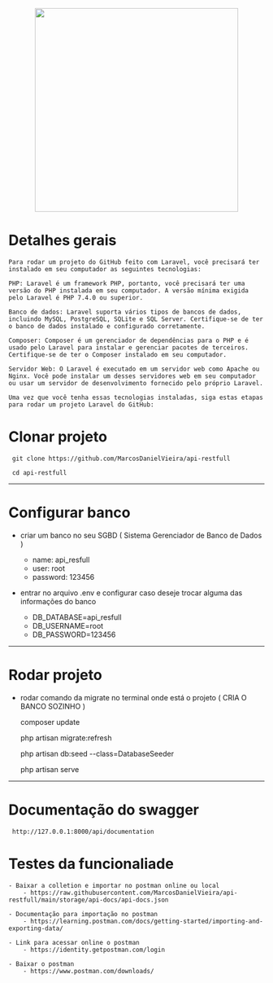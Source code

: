 <p align="center">
    <a href="https://laravel.com" target="_blank"><img src="https://raw.githubusercontent.com/laravel/art/master/logo-lockup/5%20SVG/2%20CMYK/1%20Full%20Color/laravel-logolockup-cmyk-red.svg" width="400"></a>
</p>

# Detalhes gerais

    Para rodar um projeto do GitHub feito com Laravel, você precisará ter instalado em seu computador as seguintes tecnologias:

    PHP: Laravel é um framework PHP, portanto, você precisará ter uma versão do PHP instalada em seu computador. A versão mínima exigida pelo Laravel é PHP 7.4.0 ou superior.

    Banco de dados: Laravel suporta vários tipos de bancos de dados, incluindo MySQL, PostgreSQL, SQLite e SQL Server. Certifique-se de ter o banco de dados instalado e configurado corretamente.

    Composer: Composer é um gerenciador de dependências para o PHP e é usado pelo Laravel para instalar e gerenciar pacotes de terceiros. Certifique-se de ter o Composer instalado em seu computador.

    Servidor Web: O Laravel é executado em um servidor web como Apache ou Nginx. Você pode instalar um desses servidores web em seu computador ou usar um servidor de desenvolvimento fornecido pelo próprio Laravel.

    Uma vez que você tenha essas tecnologias instaladas, siga estas etapas para rodar um projeto Laravel do GitHub:

# Clonar projeto

     git clone https://github.com/MarcosDanielVieira/api-restfull
     
     cd api-restfull

---
# Configurar banco

- criar um banco no seu SGBD ( Sistema Gerenciador de Banco de Dados )
    - name: api_resfull
    - user: root
    - password: 123456

- entrar no arquivo .env e configurar caso deseje trocar alguma das informações do banco
    - DB_DATABASE=api_resfull
    - DB_USERNAME=root
    - DB_PASSWORD=123456

---
# Rodar projeto

- rodar comando da migrate no terminal onde está o projeto ( CRIA O BANCO SOZINHO )

     composer update

     php artisan migrate:refresh

     php artisan db:seed --class=DatabaseSeeder

     php artisan serve

---
# Documentação do swagger
     http://127.0.0.1:8000/api/documentation

# Testes da funcionaliade 

    - Baixar a colletion e importar no postman online ou local
        - https://raw.githubusercontent.com/MarcosDanielVieira/api-restfull/main/storage/api-docs/api-docs.json

    - Documentação para importação no postman
        - https://learning.postman.com/docs/getting-started/importing-and-exporting-data/
    
    - Link para acessar online o postman
        - https://identity.getpostman.com/login

    - Baixar o postman
        - https://www.postman.com/downloads/